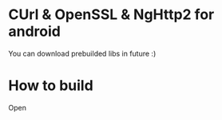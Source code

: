 # CUrl & OpenSSL & NgHttp2 for android
You can download prebuilded libs in future :)

# How to build
Open 
